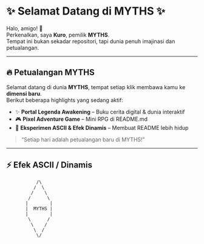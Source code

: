 # ✨ Selamat Datang di MYTHS ✨

Halo, amigo! 👋  
Perkenalkan, saya **Kuro**, pemilik **MYTHS**.  
Tempat ini bukan sekadar repositori, tapi dunia penuh imajinasi dan petualangan.

---

## 🔥 Petualangan MYTHS
Selamat datang di dunia **MYTHS**, tempat setiap klik membawa kamu ke **dimensi baru**.  
Berikut beberapa highlights yang sedang aktif:

- ✨ **Portal Legenda Awakening** – Buku cerita digital & dunia interaktif  
- 🎮 **Pixel Adventure Game** – Mini RPG di README.md  
- 🌌 **Eksperimen ASCII & Efek Dinamis** – Membuat README lebih hidup  

> “Setiap hari adalah petualangan baru di MYTHS!”

---

## ⚡ Efek ASCII / Dinamis
```text
           /\
          /  \
         /    \
        /      \
       |        |
       |  MYTHS |
       |        |
        \      /
         \    /
          \  /
           \/
